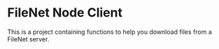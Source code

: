 # FileNet Node Client

This is a project containing functions 
to help you download files from a FileNet server.
